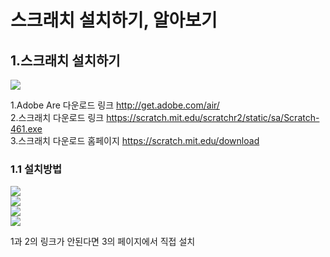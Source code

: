 # 스크래치 설치하기, 알아보기

## 1.스크래치 설치하기
<image src=https://github.com/kuj0210/coding-for-Elementary-student/blob/master/Chapter1/IMAGE/1.1%EC%84%A4%EC%B9%98.PNG> <br>

1.Adobe Are 다운로드 링크 http://get.adobe.com/air/ <br>
2.스크래치 다운로드 링크 https://scratch.mit.edu/scratchr2/static/sa/Scratch-461.exe <br/>
3.스크래치 다운로드 홈페이지 https://scratch.mit.edu/download

### 1.1 설치방법
<image src=https://github.com/kuj0210/coding-for-Elementary-student/blob/master/Chapter1/IMAGE/1.2%20%EC%84%A4%EC%B9%98.PNG> <br>
<image src=https://github.com/kuj0210/coding-for-Elementary-student/blob/master/Chapter1/IMAGE/1.1%EC%84%A4%EC%B9%98.PNG> <br>
<image src=https://github.com/kuj0210/coding-for-Elementary-student/blob/master/Chapter1/IMAGE/1.1%EC%84%A4%EC%B9%98.PNG> <br>
<image src=https://github.com/kuj0210/coding-for-Elementary-student/blob/master/Chapter1/IMAGE/1.1%EC%84%A4%EC%B9%98.PNG> <br>

1과 2의 링크가 안된다면 3의 페이지에서 직접 설치
